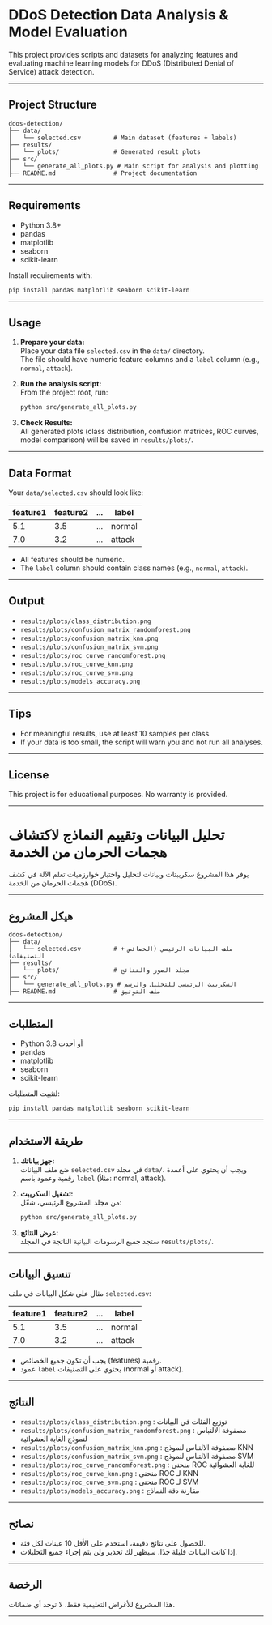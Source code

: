 # DDoS Detection Data Analysis & Model Evaluation

This project provides scripts and datasets for analyzing features and evaluating machine learning models for DDoS (Distributed Denial of Service) attack detection.

---

## Project Structure

```
ddos-detection/
├── data/
│   └── selected.csv         # Main dataset (features + labels)
├── results/
│   └── plots/               # Generated result plots
├── src/
│   └── generate_all_plots.py # Main script for analysis and plotting
├── README.md                # Project documentation
```

---

## Requirements

- Python 3.8+
- pandas
- matplotlib
- seaborn
- scikit-learn

Install requirements with:
```bash
pip install pandas matplotlib seaborn scikit-learn
```

---

## Usage

1. **Prepare your data:**  
   Place your data file `selected.csv` in the `data/` directory.  
   The file should have numeric feature columns and a `label` column (e.g., `normal`, `attack`).

2. **Run the analysis script:**  
   From the project root, run:
   ```bash
   python src/generate_all_plots.py
   ```

3. **Check Results:**  
   All generated plots (class distribution, confusion matrices, ROC curves, model comparison) will be saved in `results/plots/`.

---

## Data Format

Your `data/selected.csv` should look like:

| feature1 | feature2 | ... | label   |
|----------|----------|-----|---------|
|   5.1    |   3.5    | ... | normal  |
|   7.0    |   3.2    | ... | attack  |

- All features should be numeric.
- The `label` column should contain class names (e.g., `normal`, `attack`).

---

## Output

- `results/plots/class_distribution.png`  
- `results/plots/confusion_matrix_randomforest.png`  
- `results/plots/confusion_matrix_knn.png`  
- `results/plots/confusion_matrix_svm.png`  
- `results/plots/roc_curve_randomforest.png`  
- `results/plots/roc_curve_knn.png`  
- `results/plots/roc_curve_svm.png`  
- `results/plots/models_accuracy.png`  

---

## Tips

- For meaningful results, use at least 10 samples per class.
- If your data is too small, the script will warn you and not run all analyses.

---

## License

This project is for educational purposes. No warranty is provided.

---

# تحليل البيانات وتقييم النماذج لاكتشاف هجمات الحرمان من الخدمة

يوفر هذا المشروع سكريبتات وبيانات لتحليل واختبار خوارزميات تعلم الآلة في كشف هجمات الحرمان من الخدمة (DDoS).

---

## هيكل المشروع

```
ddos-detection/
├── data/
│   └── selected.csv         # ملف البيانات الرئيسي (الخصائص + التصنيفات)
├── results/
│   └── plots/               # مجلد الصور والنتائج
├── src/
│   └── generate_all_plots.py # السكريبت الرئيسي للتحليل والرسم
├── README.md                # ملف التوثيق
```

---

## المتطلبات

- Python 3.8 أو أحدث
- pandas
- matplotlib
- seaborn
- scikit-learn

لتثبيت المتطلبات:
```bash
pip install pandas matplotlib seaborn scikit-learn
```

---

## طريقة الاستخدام

1. **جهز بياناتك:**  
   ضع ملف البيانات `selected.csv` في مجلد `data/`، ويجب أن يحتوي على أعمدة رقمية وعمود باسم `label` (مثلاً: normal, attack).

2. **تشغيل السكريبت:**  
   من مجلد المشروع الرئيسي، شغّل:
   ```bash
   python src/generate_all_plots.py
   ```

3. **عرض النتائج:**  
   ستجد جميع الرسومات البيانية الناتجة في المجلد `results/plots/`.

---

## تنسيق البيانات

مثال على شكل البيانات في ملف `selected.csv`:

| feature1 | feature2 | ... | label   |
|----------|----------|-----|---------|
|   5.1    |   3.5    | ... | normal  |
|   7.0    |   3.2    | ... | attack  |

- يجب أن تكون جميع الخصائص (features) رقمية.
- عمود `label` يحتوي على التصنيفات (normal أو attack).

---

## النتائج

- `results/plots/class_distribution.png` : توزيع الفئات في البيانات
- `results/plots/confusion_matrix_randomforest.png` : مصفوفة الالتباس لنموذج الغابة العشوائية
- `results/plots/confusion_matrix_knn.png` : مصفوفة الالتباس لنموذج KNN
- `results/plots/confusion_matrix_svm.png` : مصفوفة الالتباس لنموذج SVM
- `results/plots/roc_curve_randomforest.png` : منحنى ROC للغابة العشوائية
- `results/plots/roc_curve_knn.png` : منحنى ROC لـ KNN
- `results/plots/roc_curve_svm.png` : منحنى ROC لـ SVM
- `results/plots/models_accuracy.png` : مقارنة دقة النماذج

---

## نصائح

- للحصول على نتائج دقيقة، استخدم على الأقل 10 عينات لكل فئة.
- إذا كانت البيانات قليلة جدًا، سيظهر لك تحذير ولن يتم إجراء جميع التحليلات.

---

## الرخصة

هذا المشروع للأغراض التعليمية فقط. لا توجد أي ضمانات.

---